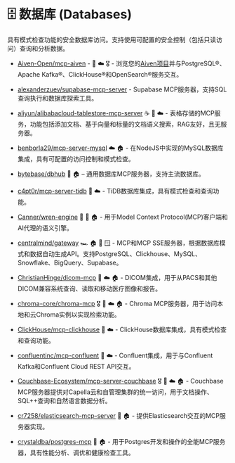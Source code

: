 # 🗄️ 数据库 (Databases)

具有模式检查功能的安全数据库访问。支持使用可配置的安全控制（包括只读访问）查询和分析数据。

- [Aiven-Open/mcp-aiven](https://github.com/Aiven-Open/mcp-aiven) - 🐍 ☁️ 🎖️ - 浏览您的[Aiven项目](https://go.aiven.io/mcp-server)并与PostgreSQL®、Apache Kafka®、ClickHouse®和OpenSearch®服务交互。

- [alexanderzuev/supabase-mcp-server](https://github.com/alexander-zuev/supabase-mcp-server) - Supabase MCP服务器，支持SQL查询执行和数据库探索工具。

- [aliyun/alibabacloud-tablestore-mcp-server](https://github.com/aliyun/alibabacloud-tablestore-mcp-server) ☕ 🐍 ☁️ - 表格存储的MCP服务，功能包括添加文档、基于向量和标量的文档语义搜索，RAG友好，且无服务器。

- [benborla29/mcp-server-mysql](https://github.com/benborla/mcp-server-mysql) ☁️ 🏠 - 在NodeJS中实现的MySQL数据库集成，具有可配置的访问控制和模式检查。

- [bytebase/dbhub](https://github.com/bytebase/dbhub) 📇 🏠 – 通用数据库MCP服务器，支持主流数据库。

- [c4pt0r/mcp-server-tidb](https://github.com/c4pt0r/mcp-server-tidb) 🐍 ☁️ - TiDB数据库集成，具有模式检查和查询功能。

- [Canner/wren-engine](https://github.com/Canner/wren-engine) 🐍 🦀 🏠 - 用于Model Context Protocol(MCP)客户端和AI代理的语义引擎。

- [centralmind/gateway](https://github.com/centralmind/gateway) 🏎️ 🏠 🍎 🪟 - MCP和MCP SSE服务器，根据数据库模式和数据自动生成API。支持PostgreSQL、Clickhouse、MySQL、Snowflake、BigQuery、Supabase。

- [ChristianHinge/dicom-mcp](https://github.com/ChristianHinge/dicom-mcp) 🐍 ☁️ 🏠 - DICOM集成，用于从PACS和其他DICOM兼容系统查询、读取和移动医疗图像和报告。

- [chroma-core/chroma-mcp](https://github.com/chroma-core/chroma-mcp) 🎖️ 🐍 ☁️ 🏠 - Chroma MCP服务器，用于访问本地和云Chroma实例以实现检索功能。

- [ClickHouse/mcp-clickhouse](https://github.com/ClickHouse/mcp-clickhouse) 🐍 ☁️ - ClickHouse数据库集成，具有模式检查和查询功能。

- [confluentinc/mcp-confluent](https://github.com/confluentinc/mcp-confluent) 🐍 ☁️ - Confluent集成，用于与Confluent Kafka和Confluent Cloud REST API交互。

- [Couchbase-Ecosystem/mcp-server-couchbase](https://github.com/Couchbase-Ecosystem/mcp-server-couchbase) 🎖️ 🐍 ☁️ 🏠 - Couchbase MCP服务器提供对Capella云和自管理集群的统一访问，用于文档操作、SQL++查询和自然语言数据分析。

- [cr7258/elasticsearch-mcp-server](https://github.com/cr7258/elasticsearch-mcp-server) 🐍 🏠 - 提供Elasticsearch交互的MCP服务器实现。

- [crystaldba/postgres-mcp](https://github.com/crystaldba/postgres-mcp) 🐍 🏠 - 用于Postgres开发和操作的全能MCP服务器，具有性能分析、调优和健康检查工具。 